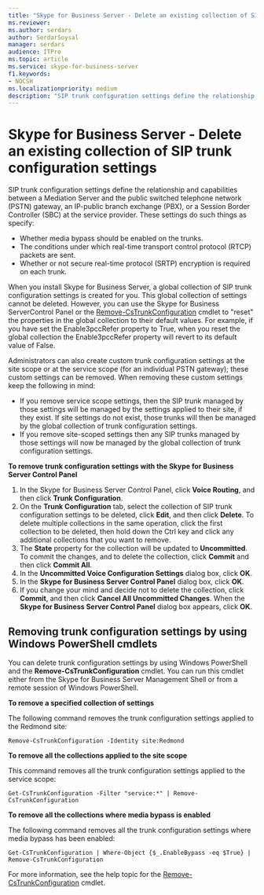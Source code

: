 ```yaml
---
title: "Skype for Business Server - Delete an existing collection of SIP trunk configuration settings"
ms.reviewer: 
ms.author: serdars
author: SerdarSoysal
manager: serdars
audience: ITPro
ms.topic: article
ms.service: skype-for-business-server
f1.keywords:
- NOCSH
ms.localizationpriority: medium
description: "SIP trunk configuration settings define the relationship and capabilities between a Mediation Server and the public switched telephone network gateway, an IP-public branch exchange, or a Session Border Controller at the service provider."
---
```


# Skype for Business Server - Delete an existing collection of SIP trunk configuration settings

SIP trunk configuration settings define the relationship and capabilities between a Mediation Server and the public switched telephone network (PSTN) gateway, an IP-public branch exchange (PBX), or a Session Border Controller (SBC) at the service provider. These settings do such things as specify:

- Whether media bypass should be enabled on the trunks.
- The conditions under which real-time transport control protocol (RTCP) packets are sent.
- Whether or not secure real-time protocol (SRTP) encryption is required on each trunk.

When you install Skype for Business Server, a global collection of SIP trunk configuration settings is created for you. This global collection of settings cannot be deleted. However, you can use the Skype for Business ServerControl Panel or the [Remove-CsTrunkConfiguration](/powershell/module/skype/Remove-CsTrunkConfiguration) cmdlet to "reset" the properties in the global collection to their default values. For example, if you have set the Enable3pccRefer property to True, when you reset the global collection the Enable3pccRefer property will revert to its default value of False.

Administrators can also create custom trunk configuration settings at the site scope or at the service scope (for an individual PSTN gateway); these custom settings can be removed. When removing these custom settings keep the following in mind:

- If you remove service scope settings, then the SIP trunk managed by those settings will be managed by the settings applied to their site, if they exist. If site settings do not exist, those trunks will then be managed by the global collection of trunk configuration settings.
- If you remove site-scoped settings then any SIP trunks managed by those settings will now be managed by the global collection of trunk configuration settings.

**To remove trunk configuration settings with the Skype for Business Server Control Panel** 

1. In the Skype for Business Server Control Panel, click **Voice Routing**, and then click **Trunk Configuration**.
2. On the **Trunk Configuration** tab, select the collection of SIP trunk configuration settings to be deleted, click **Edit**, and then click **Delete**. To delete multiple collections in the same operation, click the first collection to be deleted, then hold down the Ctrl key and click any additional collections that you want to remove.
3. The **State** property for the collection will be updated to **Uncommitted**. To commit the changes, and to delete the collection, click **Commit** and then click **Commit All**.
4. In the **Uncommitted Voice Configuration Settings** dialog box, click **OK**.
5. In the **Skype for Business Server Control Panel** dialog box, click **OK**.
6. If you change your mind and decide not to delete the collection, click **Commit**, and then click **Cancel All Uncommitted Changes**. When the **Skype for Business Server Control Panel** dialog box appears, click **OK**.

## Removing trunk configuration settings by using Windows PowerShell cmdlets


You can delete trunk configuration settings by using Windows PowerShell and the **Remove-CsTrunkConfiguration** cmdlet. You can run this cmdlet either from the Skype for Business Server Management Shell or from a remote session of Windows PowerShell. 

**To remove a specified collection of settings**

The following command removes the trunk configuration settings applied to the Redmond site:

`Remove-CsTrunkConfiguration -Identity site:Redmond`

**To remove all the collections applied to the site scope**

This command removes all the trunk configuration settings applied to the service scope:

`Get-CsTrunkConfiguration -Filter "service:*" | Remove-CsTrunkConfiguration`

**To remove all the collections where media bypass is enabled**

The following command removes all the trunk configuration settings where media bypass has been enabled:

`Get-CsTrunkConfiguration | Where-Object {$_.EnableBypass -eq $True} | Remove-CsTrunkConfiguration`

For more information, see the help topic for the [Remove-CsTrunkConfiguration](/powershell/module/skype/Remove-CsTrunkConfiguration) cmdlet.
